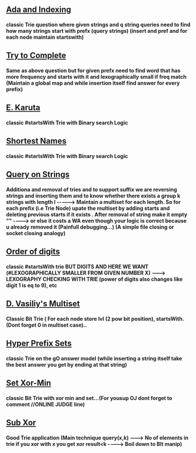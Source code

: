 ## [Ada and Indexing](https://www.spoj.com/problems/ADAINDEX/)
#### classic Trie question where given strings and q string queries need to find how many strings start with prefx (query strings)  (insert and pref and for each node maintain startswith)

## [Try to Complete](https://www.spoj.com/problems/TRYCOMP/)
#### Same as above question but for given prefx need to find word that has more frequency and starts with it and lexographically small if freq match (Maintain a global map and while insertion itself find answer for every prefix)

## [E. Karuta](https://atcoder.jp/contests/abc287/tasks/abc287_e)
#### classic #startsWith Trie with Binary search Logic

## [Shortest Names](https://vjudge.net/problem/UVA-12506)
#### classic #startsWith Trie with Binary search Logic

## [Query on Strings](https://www.codechef.com/problems/NPLFLF)
#### Additiona and removal of tries and to support suffix we are reversing strings and inserting them and to know whether there exists a group k strings with length l -----> Maintain a multiset for each length. So for each prefix (i.e Trie Node) upate the multiset by adding starts and deleting previous starts if it exists . After removal of string make it empty "" ----> or else it costs  a WA even though your logic is correct because u already removed it (Painfull debugging...) (A simple file closing or socket closing analogy)

## [Order of digits](https://toph.co/p/priority-of-digits)
#### classic #startsWith trie BUT DIGITS AND HERE WE WANT (#LEXOGRAPHICALLY SMALLER FROM GIVEN NUMBER X)  ---> LEXOGRAPHY CHECKING WITH TRIE (power of digits also changes like digit 1 is eq to 9), etc

## [D. Vasiliy's Multiset](https://codeforces.com/contest/706/problem/D)
#### Classic Bit Trie ( For each node store lvl (2 pow bit position), startsWith. (Dont forget 0 in multiset case)..

## [Hyper Prefix Sets](https://vjudge.net/problem/UVA-11488)
#### classic Trie on the gO answer model (while inserting a string itself take the best answer you get by ending at that string)

## [Set Xor-Min](https://judge.yosupo.jp/problem/set_xor_min)
#### classic Bit Trie with xor min and set...(For yousup OJ dont forget to comment //ONLINE JUDGE line)

## [Sub Xor](https://www.spoj.com/problems/SUBXOR/)
#### Good Trie application (Main technique query(x,k) ---> No of elements in trie if you xor with x you get xor result<k ----> Boil down to BIt manip)

